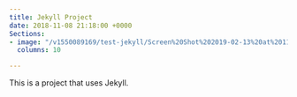 ```yaml
---
title: Jekyll Project
date: 2018-11-08 21:18:00 +0000
Sections:
- image: "/v1550089169/test-jekyll/Screen%20Shot%202019-02-13%20at%2011.58.40%20AM.png"
  columns: 10

---
```

This is a project that uses Jekyll.